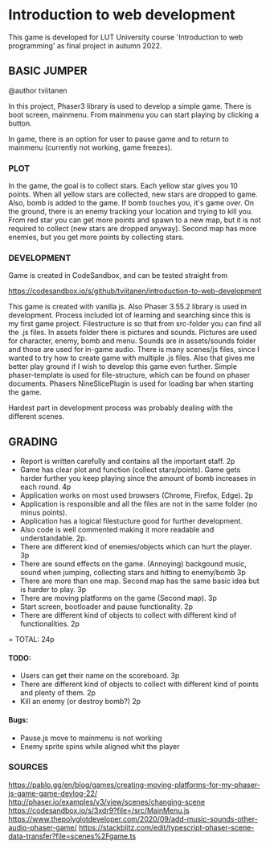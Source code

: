 # Introduction to web development

This game is developed for LUT University course 'Introduction to web programming' as final project in autumn 2022.

## BASIC JUMPER

@author tviitanen

In this project, Phaser3 library is used to develop a simple game. There is boot screen, mainmenu. From mainmenu you can start playing by clicking a button.

In game, there is an option for user to pause game and to return to mainmenu (currently not working, game freezes).

### PLOT

In the game, the goal is to collect stars. Each yellow star gives you 10 points. When all yellow stars are collected, new stars are dropped to game. Also, bomb is added to the game. If bomb touches you, it's game over. On the ground, there is an enemy tracking your location and trying to kill you. From red star you can get more points and spawn to a new map, but it is not required to collect (new stars are dropped anyway). Second map has more enemies, but you get more points by collecting stars.

### DEVELOPMENT

Game is created in CodeSandbox, and can be tested straight from

https://codesandbox.io/s/github/tviitanen/introduction-to-web-development

This game is created with vanilla js. Also Phaser 3.55.2 library is used in development. Process included lot of learning and searching since this is my first game project. Filestructure is so that from src-folder you can find all the .js files. In assets folder there is pictures and sounds. Pictures are used for character, enemy, bomb and menu. Sounds are in assets/sounds folder and those are used for in-game audio. There is many scenes/js files, since I wanted to try how to create game with multiple .js files. Also that gives me better play ground if I wish to develop this game even further. Simple phaser-template is used for file-structure, which can be found on phaser documents. Phasers NineSlicePlugin is used for loading bar when starting the game.

Hardest part in development process was probably dealing with the different scenes.

## GRADING

- Report is written carefully and contains all the important staff. 2p
- Game has clear plot and function (collect stars/points). Game gets harder further you keep playing since the amount of bomb increases in each round. 4p
- Application works on most used browsers (Chrome, Firefox, Edge). 2p
- Application is responsible and all the files are not in the same folder (no minus points).
- Application has a logical filestucture good for further development.
- Also code is well commented making it more readable and understandable. 2p.
- There are different kind of enemies/objects which can hurt the player. 3p
- There are sound effects on the game. (Annoying) backgound music, sound when jumping, collecting stars and hitting to enemy/bomb 3p
- There are more than one map. Second map has the same basic idea but is harder to play. 3p
- There are moving platforms on the game (Second map). 3p
- Start screen, bootloader and pause functionality. 2p
- There are different kind of objects to collect with different kind of functionalities. 2p

= TOTAL: 24p

#### TODO:

- Users can get their name on the scoreboard. 3p
- There are different kind of objects to collect with different kind of points and plenty of them. 2p
- Kill an enemy (or destroy bomb?) 2p

#### Bugs:

- Pause.js move to mainmenu is not working
- Enemy sprite spins while aligned whit the player

### SOURCES

https://pablo.gg/en/blog/games/creating-moving-platforms-for-my-phaser-js-game-game-devlog-22/
http://phaser.io/examples/v3/view/scenes/changing-scene
https://codesandbox.io/s/3xdr9?file=/src/MainMenu.js
https://www.thepolyglotdeveloper.com/2020/09/add-music-sounds-other-audio-phaser-game/
https://stackblitz.com/edit/typescript-phaser-scene-data-transfer?file=scenes%2Fgame.ts

